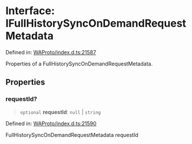 # Interface: IFullHistorySyncOnDemandRequestMetadata

Defined in: [WAProto/index.d.ts:21587](https://github.com/Fokusdotid/Baileys/blob/49e815e65b8f4aea31725e09dcf4815734557e39/WAProto/index.d.ts#L21587)

Properties of a FullHistorySyncOnDemandRequestMetadata.

## Properties

### requestId?

> `optional` **requestId**: `null` \| `string`

Defined in: [WAProto/index.d.ts:21590](https://github.com/Fokusdotid/Baileys/blob/49e815e65b8f4aea31725e09dcf4815734557e39/WAProto/index.d.ts#L21590)

FullHistorySyncOnDemandRequestMetadata requestId
